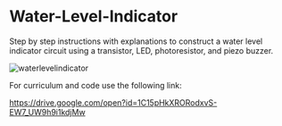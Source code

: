 # Water-Level-Indicator
Step by step instructions with explanations to construct a water level indicator circuit using a transistor, LED, photoresistor, and piezo buzzer.

![waterlevelindicator](https://user-images.githubusercontent.com/39010672/42415484-b5aeaad8-8215-11e8-977e-ac2a7982c24d.JPG)

For curriculum and code use the following link:

https://drive.google.com/open?id=1C15pHkXRORodxvS-EW7_UW9h9i1kdjMw
